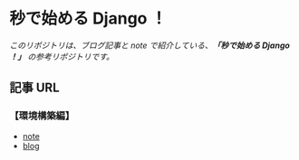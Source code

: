 # 秒で始める Django ！

*このリポジトリは、ブログ記事と note で紹介している、**「秒で始める Django ！」** の参考リポジトリです。*

## 記事 URL

### 【環境構築編】

* [note](https://note.com/tsux2000/n/n152da783979c/)
* [blog](https://tsux.me/django_environment/)

